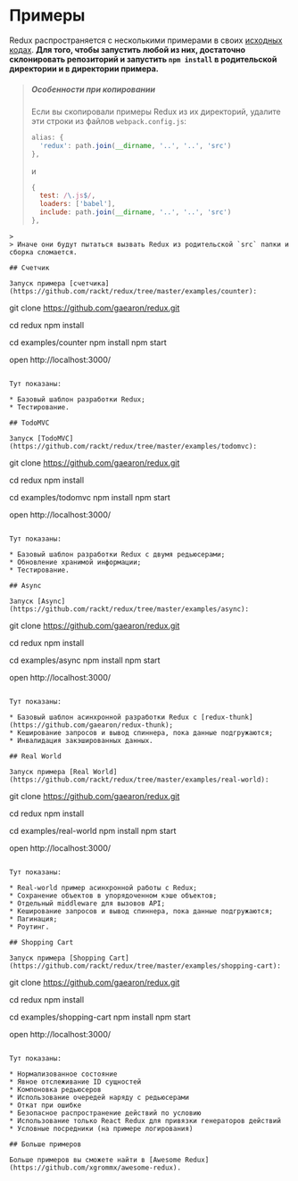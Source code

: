 # Примеры

Redux распространяется с несколькими примерами в своих [исходных кодах](https://github.com/rackt/redux/tree/master/examples).
**Для того, чтобы запустить любой из них, достаточно склонировать репозиторий и запустить `npm install` в родительской директории и в директории примера.**

>##### Особенности при копировании
>Если вы скопировали примеры Redux из их директорий, удалите эти строки из файлов `webpack.config.js`:
>
>```js
>alias: {
>   'redux': path.join(__dirname, '..', '..', 'src')
>},
>```
>и
>```js
>{
>   test: /\.js$/,
>   loaders: ['babel'],
>   include: path.join(__dirname, '..', '..', 'src')
>},
```
>
> Иначе они будут пытаться вызвать Redux из родительской `src` папки и сборка сломается.

## Счетчик

Запуск примера [счетчика](https://github.com/rackt/redux/tree/master/examples/counter):

```
git clone https://github.com/gaearon/redux.git

cd redux
npm install

cd examples/counter
npm install
npm start

open http://localhost:3000/
```

Тут показаны:

* Базовый шаблон разработки Redux;
* Тестирование.

## TodoMVC

Запуск [TodoMVC](https://github.com/rackt/redux/tree/master/examples/todomvc):

```
git clone https://github.com/gaearon/redux.git

cd redux
npm install

cd examples/todomvc
npm install
npm start

open http://localhost:3000/
```

Тут показаны:

* Базовый шаблон разработки Redux с двумя редьюсерами;
* Обновление хранимой информации;
* Тестирование.

## Async

Запуск [Async](https://github.com/rackt/redux/tree/master/examples/async):

```
git clone https://github.com/gaearon/redux.git

cd redux
npm install

cd examples/async
npm install
npm start

open http://localhost:3000/
```

Тут показаны:

* Базовый шаблон асинхронной разработки Redux с [redux-thunk](https://github.com/gaearon/redux-thunk);
* Кеширование запросов и вывод спиннера, пока данные подгружаются;
* Инвалидация закэшированных данных.

## Real World

Запуск примера [Real World](https://github.com/rackt/redux/tree/master/examples/real-world):

```
git clone https://github.com/gaearon/redux.git

cd redux
npm install

cd examples/real-world
npm install
npm start

open http://localhost:3000/
```

Тут показаны:

* Real-world пример асинхронной работы с Redux;
* Сохранение объектов в упорядоченном кэше объектов;
* Отдельный middleware для вызовов API;
* Кеширование запросов и вывод спиннера, пока данные подгружаются;
* Пагинация;
* Роутинг.

## Shopping Cart

Запуск примера [Shopping Cart](https://github.com/rackt/redux/tree/master/examples/shopping-cart):

```
git clone https://github.com/gaearon/redux.git

cd redux
npm install

cd examples/shopping-cart
npm install
npm start

open http://localhost:3000/
```

Тут показаны:

* Нормализованное состояние
* Явное отслеживание ID сущностей
* Компоновка редьюсеров
* Использование очередей наряду с редьюсерами
* Откат при ошибке
* Безопасное распространение действий по условию
* Использование только React Redux для привязки генераторов действий
* Условные посредники (на примере логирования)

## Больше примеров

Больше примеров вы сможете найти в [Awesome Redux](https://github.com/xgrommx/awesome-redux).
